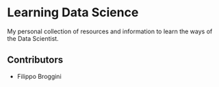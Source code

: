# Learning Data Science

My personal collection of resources and information to learn the ways of the Data Scientist.

## Contributors

* Filippo Broggini
